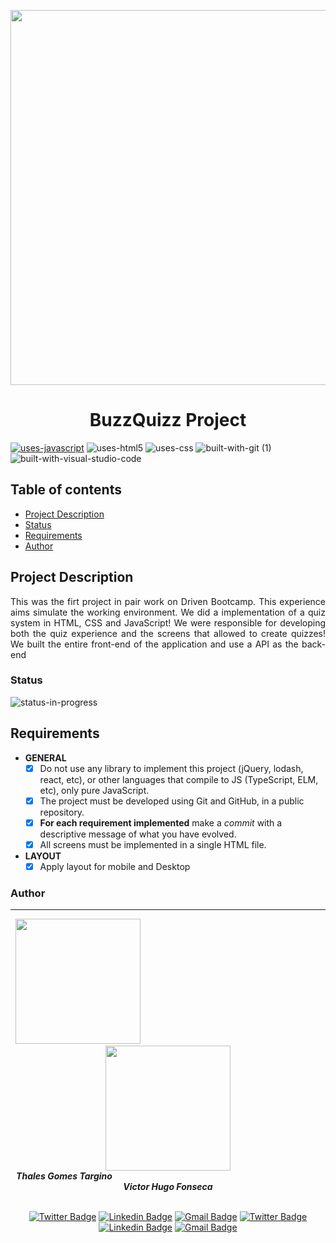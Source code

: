 
<p align="center">
  <img width="600px" src="https://user-images.githubusercontent.com/97575616/157797138-dfb02a00-a708-4fd8-9c13-341ae6bc5abe.png">
</p>


<h1 align="center">BuzzQuizz Project</h1>

[![uses-javascript](https://user-images.githubusercontent.com/97575616/152987324-94b641c3-8073-4132-9950-7b7e56179080.svg)](https://www.javascript.com)
![uses-html5](https://user-images.githubusercontent.com/97575616/152926412-a8c6da7f-0d54-4253-a820-cb264210bbcf.svg)
![uses-css](https://user-images.githubusercontent.com/97575616/152917480-e46ad631-d96c-413d-8b62-25012c52c7fc.svg)
![built-with-git (1)](https://user-images.githubusercontent.com/97575616/152927121-6e37ae20-6f09-4f84-9bdf-889ef6ef5773.svg)
![built-with-visual-studio-code](https://user-images.githubusercontent.com/97575616/152921255-9e6ad64b-5a0d-4f28-a3d0-f8c6a2774d85.svg)

## Table of contents
* [Project Description](#project-description)
* [Status](#status)
* [Requirements](#requirements)
* [Author](#author)


## Project Description
<p align="justify">This was the firt project in pair work on Driven Bootcamp. This experience aims simulate the working environment. We did a implementation of a 
quiz system in HTML, CSS and JavaScript! We were responsible for developing both the quiz experience and the screens that
allowed to create quizzes! We built the entire front-end of the application and use a API as the back-end</p>

### Status
<!-- ![status-finished](https://user-images.githubusercontent.com/97575616/152926720-d042178b-24c0-4d6b-94fb-0ccbd3c082cc.svg) -->
![status-in-progress](https://user-images.githubusercontent.com/97575616/153774620-d6a0a615-9d38-4402-ae72-20c52f8bbd5c.svg)

<!-- ### Mobile Site
<div align="center">
  <img width="500px" src="" alt="gif_site">
</div>
 -->
## Requirements

* **GENERAL**
    - [x] Do not use any library to implement this project (jQuery, lodash, react, etc), or other languages that compile to JS (TypeScript, ELM, etc), only pure JavaScript.
    - [x] The project must be developed using Git and GitHub, in a public repository.
    - [x] **For each requirement implemented** make a *commit* with a descriptive message of what you have evolved.
    - [x] All screens must be implemented in a single HTML file. 

* **LAYOUT**
  - [x] Apply layout for mobile and Desktop 

### Author
---
<div align="center">
<img width="200px" src="https://user-images.githubusercontent.com/97575616/157583676-812b2612-a644-4c18-be9c-61f633406f50.png" alt=""/>⠀⠀⠀⠀⠀⠀⠀⠀⠀⠀⠀⠀⠀⠀⠀⠀⠀⠀⠀⠀⠀⠀⠀⠀⠀⠀⠀⠀
<img width= 200px src="https://user-images.githubusercontent.com/97575616/157868303-4642ff7d-efe1-48ad-8828-e54b9c8b048f.png" alt=""/>
<br /><span> <i><b>Thales Gomes Targino</i></b> </span>⠀⠀⠀⠀⠀⠀⠀⠀⠀⠀⠀⠀⠀⠀⠀⠀⠀⠀⠀⠀⠀⠀⠀⠀⠀⠀⠀⠀⠀⠀⠀⠀
<span> <i><b>Victor Hugo Fonseca</i></b> </span>
  
<br />[![Twitter Badge](https://img.shields.io/badge/-@thales_targino-1ca0f1?style=flat-square&labelColor=1ca0f1&logo=twitter&logoColor=white&link=https://twitter.com/thales_targino)](https://twitter.com/thales_targino) [![Linkedin Badge](https://img.shields.io/badge/-thalesgomest-blue?style=flat-square&logo=Linkedin&logoColor=white&link=https://www.linkedin.com/in/thales-gomes-targino/)](https://www.linkedin.com/in/thales-gomes-targino/) 
[![Gmail Badge](https://img.shields.io/badge/-thalestargino@gmail.com-c14438?style=flat-square&logo=Gmail&logoColor=white&link=mailto:thalestargino@gmail.com)](mailto:tgmarinho@gmail.com)
[![Twitter Badge](https://img.shields.io/badge/-@thales_targino-1ca0f1?style=flat-square&labelColor=1ca0f1&logo=twitter&logoColor=white&link=https://twitter.com/thales_targino)](https://twitter.com/thales_targino) [![Linkedin Badge](https://img.shields.io/badge/-thalesgomest-blue?style=flat-square&logo=Linkedin&logoColor=white&link=https://www.linkedin.com/in/thales-gomes-targino/)](https://www.linkedin.com/in/thales-gomes-targino/) 
[![Gmail Badge](https://img.shields.io/badge/-thalestargino@gmail.com-c14438?style=flat-square&logo=Gmail&logoColor=white&link=mailto:thalestargino@gmail.com)](mailto:tgmarinho@gmail.com)

</div>


